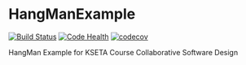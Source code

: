 # HangManExample
[![Build Status](https://travis-ci.org/giffels/HangManExample.svg?branch=master)](https://travis-ci.org/giffels/HangManExample)
[![Code Health](https://landscape.io/github/giffels/HangManExample/master/landscape.svg?style=flat)](https://landscape.io/github/giffels/HangManExample/master)
[![codecov](https://codecov.io/gh/giffels/HangManExample/branch/master/graph/badge.svg)](https://codecov.io/gh/giffels/HangManExample)

HangMan Example for KSETA Course Collaborative Software Design
